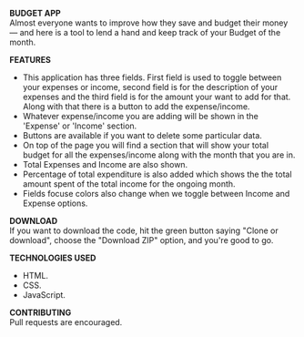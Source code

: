 **BUDGET APP**  
Almost everyone wants to improve how they save and budget their money — and here is a tool to lend a hand and keep track of your Budget of the month.

**FEATURES**  
- This application has three fields. First field is used to toggle between your expenses or income, second field is for the description of your expenses and the third field is for the amount your want to add for that. Along with that there is a button to add the expense/income.
- Whatever expense/income you are adding will be shown in the 'Expense' or 'Income' section.
- Buttons are available if you want to delete some particular data.
- On top of the page you will find a section that will show your total budget for all the expenses/income along with the month that you are in.
- Total Expenses and Income are also shown.
- Percentage of total expenditure is also added which shows the the total amount spent of the total income for the ongoing month.
- Fields focuse colors also change when we toggle between Income and Expense options.


**DOWNLOAD**  
If you want to download the code, hit the green button saying "Clone or download", choose the "Download ZIP" option, and you're good to go.

**TECHNOLOGIES USED**  
- HTML.  
- CSS. 
- JavaScript.  

**CONTRIBUTING**  
Pull requests are encouraged.




